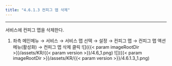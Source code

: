 ```yaml
---
title: "4.6.1.3 컨피그 맵 삭제"
---
```


---
서비스에 컨피그 맵을 삭제한다.

1. 좌측 메인메뉴 → 서비스 → 서비스 맵 선택 → 설정 → 컨피그 맵 → 컨피그 맵 액션메뉴\(활성화\) →  컨피그 맵 삭제 클릭
    ![]({{< param imageRootDir >}}/assets/KR/{{< param version >}}/4.6_1.png)
    ![]({{< param imageRootDir >}}/assets/KR/{{< param version >}}/4.6.1.3_1.png)

